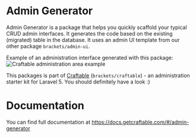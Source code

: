 # Admin Generator

Admin Generator is a package that helps you quickly scaffold your typical CRUD admin interfaces. It generates the code based on the existing (migrated) table in the database. It uses an admin UI template from our other package `brackets/admin-ui`.

Example of an administration interface generated with this package:
![Craftable administration area example](https://docs.getcraftable.com/assets/posts-crud.png "Craftable administration area example")

This packages is part of [Craftable](https://github.com/BRACKETS-by-TRIAD/craftable) (`brackets/craftable`) - an administration starter kit for Laravel 5. You should definitely have a look :)


# Documentation
You can find full documentation at https://docs.getcraftable.com/#/admin-generator
